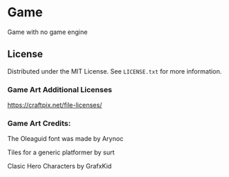 # Game

Game with no game engine


## License

Distributed under the MIT License. See `LICENSE.txt` for more information.

### Game Art Additional Licenses

https://craftpix.net/file-licenses/

### Game Art Credits:

The Oleaguid font was made by Arynoc

Tiles for a generic platformer by surt

Clasic Hero Characters by GrafxKid

